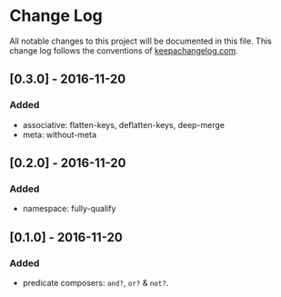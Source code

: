 # Change Log
All notable changes to this project will be documented in this file. This change log follows the conventions of [keepachangelog.com](http://keepachangelog.com/).

## [0.3.0] - 2016-11-20
### Added
  - associative: flatten-keys, deflatten-keys, deep-merge
  - meta: without-meta

## [0.2.0] - 2016-11-20
### Added
  - namespace: fully-qualify

## [0.1.0] - 2016-11-20
### Added
  - predicate composers: `and?`, `or?` & `not?`.
